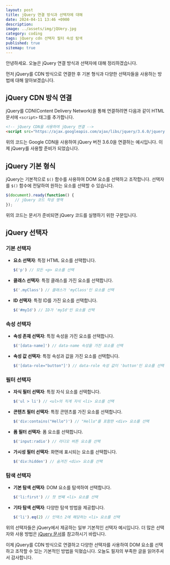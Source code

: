 ```yaml
---
layout: post
title: jQuery 연결 방식과 선택자에 대해
date: 2024-04-11 13:46 +0900
description: 
image: ../assets/img/jQUery.jpg
category: coding
tags: jQuery cdn 선택자 필터 속성 탐색
published: true
sitemap: true
---
```


안녕하세요. 오늘은 jQuery 연결 방식과 선택자에 대해 정리하겠습니다.

먼저 jQuery를 CDN 방식으로 연결한 후 기본 형식과 다양한 선택자들을 사용하는 방법에 대해 알아보겠습니다.

## jQuery CDN 방식 연결

jQuery를 CDN(Content Delivery Network)을 통해 연결하려면 다음과 같이 HTML 문서에 `<script>` 태그를 추가합니다.

```html
<!-- jQuery CDN을 사용하여 jQuery 연결 -->
<script src="https://ajax.googleapis.com/ajax/libs/jquery/3.6.0/jquery.min.js"></script>
```

위의 코드는 Google CDN을 사용하여 jQuery 버전 3.6.0을 연결하는 예시입니다. 이제 jQuery를 사용할 준비가 되었습니다.

## jQuery 기본 형식

jQuery는 기본적으로 `$()` 함수를 사용하여 DOM 요소를 선택하고 조작합니다. 선택자를 `$()` 함수에 전달하여 원하는 요소를 선택할 수 있습니다.

```javascript
$(document).ready(function() {
    // jQuery 코드 작성 영역
});
```

위의 코드는 문서가 준비되면 jQuery 코드를 실행하기 위한 구문입니다.

## jQuery 선택자

### 기본 선택자

- **요소 선택자**: 특정 HTML 요소를 선택합니다.
  ```javascript
  $('p') // 모든 <p> 요소를 선택
  ```

- **클래스 선택자**: 특정 클래스를 가진 요소를 선택합니다.
  ```javascript
  $('.myClass') // 클래스가 'myClass'인 요소를 선택
  ```

- **ID 선택자**: 특정 ID를 가진 요소를 선택합니다.
  ```javascript
  $('#myId') // ID가 'myId'인 요소를 선택
  ```

### 속성 선택자

- **속성 존재 선택자**: 특정 속성을 가진 요소를 선택합니다.
  ```javascript
  $('[data-name]') // data-name 속성을 가진 요소를 선택
  ```

- **속성 값 선택자**: 특정 속성과 값을 가진 요소를 선택합니다.
  ```javascript
  $('[data-role="button"]') // data-role 속성 값이 'button'인 요소를 선택
  ```

### 필터 선택자

- **자식 필터 선택자**: 특정 자식 요소를 선택합니다.
  ```javascript
  $('ul > li') // <ul>의 직계 자식 <li> 요소를 선택
  ```

- **콘텐츠 필터 선택자**: 특정 콘텐츠를 가진 요소를 선택합니다.
  ```javascript
  $('div:contains("Hello")') // "Hello"를 포함한 <div> 요소를 선택
  ```

- **폼 필터 선택자**: 폼 요소를 선택합니다.
  ```javascript
  $('input:radio') // 라디오 버튼 요소를 선택
  ```

- **가시성 필터 선택자**: 화면에 표시되는 요소를 선택합니다.
  ```javascript
  $('div:hidden') // 숨겨진 <div> 요소를 선택
  ```

### 탐색 선택자

- **기본 탐색 선택자**: DOM 요소를 탐색하여 선택합니다.
  ```javascript
  $('li:first') // 첫 번째 <li> 요소를 선택
  ```

- **기타 탐색 선택자**: 다양한 탐색 방법을 제공합니다.
  ```javascript
  $('li').eq(2) // 인덱스 2에 해당하는 <li> 요소를 선택
  ```

위의 선택자들은 jQuery에서 제공하는 일부 기본적인 선택자 예시입니다. 더 많은 선택자와 사용 방법은 [jQuery 문서](https://api.jquery.com/category/selectors/)를 참고하시기 바랍니다.

이제 jQuery를 CDN 방식으로 연결하고 다양한 선택자를 사용하여 DOM 요소를 선택하고 조작할 수 있는 기본적인 방법을 익혔습니다.
오늘도 필자의 부족한 글을 읽어주셔서 감사합니다.